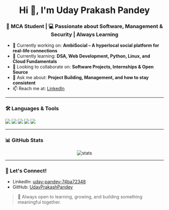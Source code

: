 <h1 align="center">Hi 👋, I'm Uday Prakash Pandey</h1>
<h3 align="center">🚀 MCA Student | 💻 Passionate about Software, Management & Security | Always Learning</h3>

- 🔭 Currently working on: **AmbiSocial – A hyperlocal social platform for real-life connections**
- 🌱 Currently learning: **DSA, Web Development, Python, Linux, and Cloud Fundamentals**
- 👯 Looking to collaborate on: **Software Projects, Internships & Open Source**
- 💬 Ask me about: **Project Building, Management, and how to stay consistent**
- 📫 Reach me at: [LinkedIn](https://www.linkedin.com/in/uday-pandey-74ba72348)

---

### 🛠️ Languages & Tools

<p>
  <img src="https://img.shields.io/badge/Python-3776AB?style=for-the-badge&logo=python&logoColor=white"/>
  <img src="https://img.shields.io/badge/Java-007396?style=for-the-badge&logo=java&logoColor=white"/>
  <img src="https://img.shields.io/badge/Linux-FCC624?style=for-the-badge&logo=linux&logoColor=black"/>
  <img src="https://img.shields.io/badge/HTML5-E34F26?style=for-the-badge&logo=html5&logoColor=white"/>
  <img src="https://img.shields.io/badge/CSS3-1572B6?style=for-the-badge&logo=css3&logoColor=white"/>
</p>

---

### 📊 GitHub Stats

<p align="center">
  <img src="https://github-readme-stats.vercel.app/api?username=UdayPrakashPandey&show_icons=true&theme=radical" alt="stats"/>
</p>

---

### 🚀 Let's Connect!

- LinkedIn: [uday-pandey-74ba72348](https://www.linkedin.com/in/uday-pandey-74ba72348)
- GitHub: [UdayPrakashPandey](https://github.com/UdayPrakashPandey)

> 🌱 Always open to learning, growing, and building something meaningful together.

